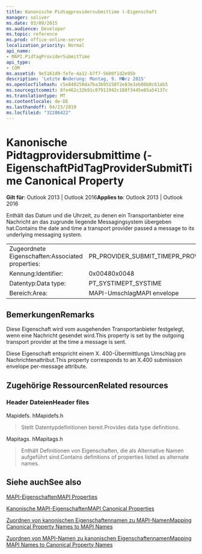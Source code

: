 ```yaml
---
title: Kanonische Pidtagprovidersubmittime (-Eigenschaft
manager: soliver
ms.date: 03/09/2015
ms.audience: Developer
ms.topic: reference
ms.prod: office-online-server
localization_priority: Normal
api_name:
- MAPI.PidTagProviderSubmitTime
api_type:
- COM
ms.assetid: 9e5161d9-fefe-4a12-b7f7-5600f1d2e95b
description: 'Letzte �nderung: Montag, 9. M�rz 2015'
ms.openlocfilehash: c5e840250da7ba3b95150f2e83e1eb08b0c61ab5
ms.sourcegitcommit: 8fe462c32b91c87911942c188f3445e85a54137c
ms.translationtype: MT
ms.contentlocale: de-DE
ms.lasthandoff: 04/23/2019
ms.locfileid: "32286422"
---
```

# <a name="pidtagprovidersubmittime-canonical-property"></a><span data-ttu-id="95183-103">Kanonische Pidtagprovidersubmittime (-Eigenschaft</span><span class="sxs-lookup"><span data-stu-id="95183-103">PidTagProviderSubmitTime Canonical Property</span></span>

  
  
<span data-ttu-id="95183-104">**Gilt für**: Outlook 2013 | Outlook 2016</span><span class="sxs-lookup"><span data-stu-id="95183-104">**Applies to**: Outlook 2013 | Outlook 2016</span></span> 
  
<span data-ttu-id="95183-105">Enthält das Datum und die Uhrzeit, zu denen ein Transportanbieter eine Nachricht an das zugrunde liegende Messagingsystem übergeben hat.</span><span class="sxs-lookup"><span data-stu-id="95183-105">Contains the date and time a transport provider passed a message to its underlying messaging system.</span></span>
  
|||
|:-----|:-----|
|<span data-ttu-id="95183-106">Zugeordnete Eigenschaften:</span><span class="sxs-lookup"><span data-stu-id="95183-106">Associated properties:</span></span>  <br/> |<span data-ttu-id="95183-107">PR_PROVIDER_SUBMIT_TIME</span><span class="sxs-lookup"><span data-stu-id="95183-107">PR_PROVIDER_SUBMIT_TIME</span></span>  <br/> |
|<span data-ttu-id="95183-108">Kennung:</span><span class="sxs-lookup"><span data-stu-id="95183-108">Identifier:</span></span>  <br/> |<span data-ttu-id="95183-109">0x0048</span><span class="sxs-lookup"><span data-stu-id="95183-109">0x0048</span></span>  <br/> |
|<span data-ttu-id="95183-110">Datentyp:</span><span class="sxs-lookup"><span data-stu-id="95183-110">Data type:</span></span>  <br/> |<span data-ttu-id="95183-111">PT_SYSTIME</span><span class="sxs-lookup"><span data-stu-id="95183-111">PT_SYSTIME</span></span>  <br/> |
|<span data-ttu-id="95183-112">Bereich:</span><span class="sxs-lookup"><span data-stu-id="95183-112">Area:</span></span>  <br/> |<span data-ttu-id="95183-113">MAPI-Umschlag</span><span class="sxs-lookup"><span data-stu-id="95183-113">MAPI envelope</span></span>  <br/> |
   
## <a name="remarks"></a><span data-ttu-id="95183-114">Bemerkungen</span><span class="sxs-lookup"><span data-stu-id="95183-114">Remarks</span></span>

<span data-ttu-id="95183-115">Diese Eigenschaft wird vom ausgehenden Transportanbieter festgelegt, wenn eine Nachricht gesendet wird.</span><span class="sxs-lookup"><span data-stu-id="95183-115">This property is set by the outgoing transport provider at the time a message is sent.</span></span>
  
<span data-ttu-id="95183-116">Diese Eigenschaft entspricht einem X. 400-Übermittlungs Umschlag pro Nachrichtenattribut.</span><span class="sxs-lookup"><span data-stu-id="95183-116">This property corresponds to an X.400 submission envelope per-message attribute.</span></span> 
  
## <a name="related-resources"></a><span data-ttu-id="95183-117">Zugehörige Ressourcen</span><span class="sxs-lookup"><span data-stu-id="95183-117">Related resources</span></span>

### <a name="header-files"></a><span data-ttu-id="95183-118">Header Dateien</span><span class="sxs-lookup"><span data-stu-id="95183-118">Header files</span></span>

<span data-ttu-id="95183-119">Mapidefs. h</span><span class="sxs-lookup"><span data-stu-id="95183-119">Mapidefs.h</span></span>
  
> <span data-ttu-id="95183-120">Stellt Datentypdefinitionen bereit.</span><span class="sxs-lookup"><span data-stu-id="95183-120">Provides data type definitions.</span></span>
    
<span data-ttu-id="95183-121">Mapitags. h</span><span class="sxs-lookup"><span data-stu-id="95183-121">Mapitags.h</span></span>
  
> <span data-ttu-id="95183-122">Enthält Definitionen von Eigenschaften, die als Alternative Namen aufgeführt sind.</span><span class="sxs-lookup"><span data-stu-id="95183-122">Contains definitions of properties listed as alternate names.</span></span>
    
## <a name="see-also"></a><span data-ttu-id="95183-123">Siehe auch</span><span class="sxs-lookup"><span data-stu-id="95183-123">See also</span></span>



[<span data-ttu-id="95183-124">MAPI-Eigenschaften</span><span class="sxs-lookup"><span data-stu-id="95183-124">MAPI Properties</span></span>](mapi-properties.md)
  
[<span data-ttu-id="95183-125">Kanonische MAPI-Eigenschaften</span><span class="sxs-lookup"><span data-stu-id="95183-125">MAPI Canonical Properties</span></span>](mapi-canonical-properties.md)
  
[<span data-ttu-id="95183-126">Zuordnen von kanonischen Eigenschaftennamen zu MAPI-Namen</span><span class="sxs-lookup"><span data-stu-id="95183-126">Mapping Canonical Property Names to MAPI Names</span></span>](mapping-canonical-property-names-to-mapi-names.md)
  
[<span data-ttu-id="95183-127">Zuordnen von MAPI-Namen zu kanonischen Eigenschaftennamen</span><span class="sxs-lookup"><span data-stu-id="95183-127">Mapping MAPI Names to Canonical Property Names</span></span>](mapping-mapi-names-to-canonical-property-names.md)

